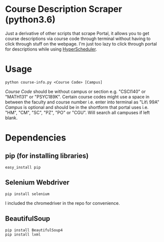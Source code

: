 # Course Description Scraper (python3.6)
Just a derivative of other scripts that scrape Portal, it allows you to get course descriptions via course code through terminal without having to click through stuff on the webpage. I'm just too lazy to click through portal for descriptions while using [HyperScheduler](https://Hyperschedule.io).

# Usage
```
python course-info.py <Course Code> [Campus]
```
*Course Code* should be without campus or section e.g. "CSCI140" or "MATH131" or "PSYC189K". Certain course codes might use a space in between the faculty and course number i.e. enter into terminal as "Lit\ 99A"
*Campus* is optional and should be in the shortform that portal uses i.e. "HM", "CM", "SC", "PZ", "PO" or "CGU". Will search all campuses if left blank.

# Dependencies
## pip (for installing libraries)
```
easy_install pip  
```
## Selenium Webdriver
```
pip install selenium
```
I included the chromedriver in the repo for convenience.

## BeautifulSoup
```
pip install BeautifulSoup4
pip install lxml
```
